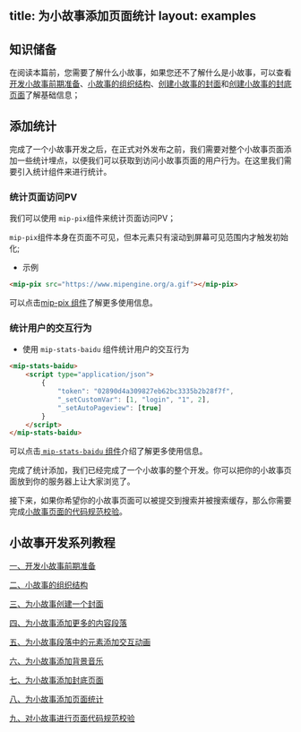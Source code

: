 title: 为小故事添加页面统计
layout: examples
---

## 知识储备

在阅读本篇前，您需要了解什么小故事，如果您还不了解什么是小故事，可以查看[开发小故事前期准备](/doc/story/add-story-before.html)、[小故事的组织结构](/doc/story/story-organization-structure.html)、[创建小故事的封面](/doc/story/add-story-cover.html)和[创建小故事的封底页面](/doc/story/add-story-end.html)了解基础信息；

## 添加统计

​	完成了一个小故事开发之后，在正式对外发布之前，我们需要对整个小故事页面添加一些统计埋点，以便我们可以获取到访问小故事页面的用户行为。在这里我们需要引入统计组件来进行统计。

### 统计页面访问PV

我们可以使用 `mip-pix`组件来统计页面访问PV；

`mip-pix`组件本身在页面不可见，但本元素只有滚动到屏幕可见范围内才触发初始化;

- 示例

```html
<mip-pix src="https://www.mipengine.org/a.gif"></mip-pix>
```

可以点击[mip-pix 组件](/examples/mip/mip-pix.html)了解更多使用信息。

### 统计用户的交互行为

- 使用 `mip-stats-baidu` 组件统计用户的交互行为

```html
<mip-stats-baidu>
    <script type="application/json">
        {
            "token": "02890d4a309827eb62bc3335b2b28f7f",
            "_setCustomVar": [1, "login", "1", 2],
            "_setAutoPageview": [true]
        }
    </script>
</mip-stats-baidu>
```

可以点击[ `mip-stats-baidu` 组件](/examples/mip-extensions/mip-stats-baidu.html)介绍了解更多使用信息。

完成了统计添加，我们已经完成了一个小故事的整个开发。你可以把你的小故事页面放到你的服务器上让大家浏览了。

接下来，如果你希望你的小故事页面可以被提交到搜索并被搜索缓存，那么你需要完成[小故事页面的代码规范校验](/doc/story/add-story-validate.html)。


## 小故事开发系列教程

[一、开发小故事前期准备](/doc/story/add-story-before.html)

[二、小故事的组织结构](/doc/story/story-organization-structure.html)

[三、为小故事创建一个封面](/doc/story/add-story-cover.html)

[四、为小故事添加更多的内容段落](/doc/story/add-story-section.html)

[五、为小故事段落中的元素添加交互动画](/doc/story/add-story-animation.html)

[六、为小故事添加背景音乐](/doc/story/add-story-music.html)

[七、为小故事添加封底页面](/doc/story/add-story-end.html)

[八、为小故事添加页面统计](/doc/story/add-story-pix.html)

[九、对小故事进行页面代码规范校验](/doc/story/add-story-validate.html)

